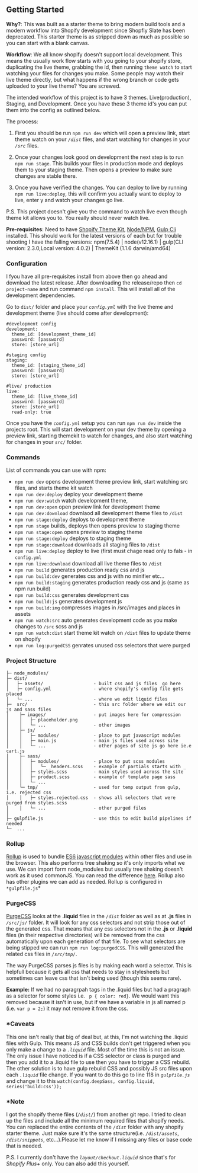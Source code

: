  ## Getting Started ##
 **Why?**: This was built as a starter theme to bring modern build tools and a modern workflow into Shopify development since Shopfiy Slate has been deprecated. 
 This starter theme is as stripped down as much as possible so you can start with a blank canvas.

 **Workflow**: We all know shopify doesn't support local development. This means the usually work flow starts with you going to your shopify store, duplicating the live theme, grabbing the id, then running `theme watch` to start watching your files for changes you make. Some people may watch their live theme directly, but what happens if the wrong branch or code gets uploaded to your live theme? You are screwed. 
 
The intended workflow of this project is to have 3 themes. Live(production), Staging, and Development. Once you have these 3 theme id's you can put them into the config as outlined below. 

The process:
 1. First you should be run `npm run dev` which will open a preview link, start theme watch on  your *`/dist`* files, and start watching for changes in your *`/src`* files. 
 
 2. Once your changes look good on development the next step is to run `npm run stage`. This builds your files in production mode and deploys them to your staging theme. Then opens a preview to make sure changes are stable there. 
 
 3. Once you have verified the changes. You can deploy to live by running `npm run live:deploy`, this will confirm you actually want to deploy to live, enter y and watch your changes go live. 
 
 P.S. This project doesn't give you the command to watch live even though theme kit allows you to. You really should never watch live.

 **Pre-requisites**: Need to have [Shopify Theme Kit](https://shopify.github.io/themekit/), [Node/NPM](https://nodejs.org/), [Gulp Cli](https://gulpjs.com/docs/en/getting-started/quick-start) installed. This should work for the latest versions of each but for trouble shooting I have the falling versions: npm(7.5.4) | node(v12.16.1) | gulp(CLI version: 2.3.0,Local version: 4.0.2) | ThemeKit (1.1.6 darwin/amd64)
 
 ### Configuration ###
 I fyou have all pre-requisites install from above then go ahead and download the latest release. After downloading the release/repo then `cd project-name` and run command `npm install`. This will install all of the development dependencies.

 Go to `dist/` folder and place your *`config.yml`* with the live theme and development theme (live should come after development):
```
#development config
development:
  theme_id: [development_theme_id]
  password: [password]
  store: [store_url]

#staging config
staging:
  theme_id: [staging_theme_id]
  password: [password]
  store: [store_url]

#live/ production
live:
  theme_id: [live_theme_id]
  password: [password]
  store: [store_url]
  read-only: true

```
  Once you have the *`config.yml`* setup you can run `npm run dev` inside the projects root. This will start development on your dev theme by opening a preview link, starting themekit to watch for changes, and also start watching for changes in your *`src/`* folder.

### Commands ###
  List of commands you can use with npm:
 - `npm run dev` opens development theme preview link, start watching src files, and starts theme kit watch
 - `npm run dev:deploy` deploy your development theme
 - `npm run dev:watch` watch development theme,
 - `npm run dev:open` open preview link for development theme
 - `npm run dev:download` downlaod all development theme files to `/dist`
 - `npm run stage:deploy` deploys to development theme
 - `npm run stage` builds, deploys then opens preview to staging theme
 - `npm run stage:open` opens preview to staging theme
 - `npm run stage:deploy` deploys to staging theme
 - `npm run stage:download` downloads all staging files to `/dist`
 - `npm run live:deploy` deploy to live (first must chage read only to fals - in `config.yml`
 - `npm run live:download` download all live theme files to `/dist`
 - `npm run build` generates production ready css and js
 - `npm run build:dev` generates css and js with no minifier etc...
 - `npm run build:staging` generates production ready css and js (same as npm run build)
 - `npm run build:css` generates development css
 - `npm run build:js` generates development js
 - `npm run build:img` compresses images in /src/images and places in assets
 - `npm run watch:src` auto generates development code as you make changes to `/src` scss and js
 - `npm run watch:dist` start theme kit watch on `/dist` files to update theme on shopify
 - `npm run log:purgedCSS` genrates unused css selectors that were purged 

 ### Project Structure ###
 ```
 ├─ node_modules/
 ├─ dist/
 │   ├─ assets/                   - built css and js files  go here
 │   ├─ config.yml                - where shopify's config file gets placed
 │   └─ ...                       - where we edit liquid files
 ├─  src/                         - this src folder where we edit our js and sass files
 │    ├─ images/                  - put images here for compression
 │    │   ├─ placeholder.png      
 │    │   └─ ...                  - other images
 │    ├─ js/
 │    │   ├─ modules/             - place to put javascript modules
 │    │   ├─ main.js              - main js files used across site
 │    │   └─ ...                  - other pages of site js go here ie.e cart.js
 │    ├─ sass/ 
 │    │   ├─ modules/             - place to put scss modules
 │    │   │   └─ _headers.scss    - example of partials starts with _
 │    │   ├─ styles.scss          - main styles used across the site
 │    │   ├─ product.scss         - example of template page sass
 │    │   └─ ...     
 │    └─ tmp/                     - used for temp output from gulp, i.e. rejected css
 │    │   ├─ styles.rejected.css  - shows all selectors that were purged from styles.scss
 │    │   └─ ...                  - other purged files       
 │  
 ├─ gulpfile.js                   - use this to edit build pipelines if needed
 └─  ... 
 ```
### Rollup ###
 [Rollup](https://rollupjs.org/guide/en/) is used to bundle [ES6 javascript modules](https://developer.mozilla.org/en-US/docs/Web/JavaScript/Guide/Modules) within other files and use in the browser. This also performs tree shaking so it's only imports what we use.
 We can import form node_modules but usually tree shaking doesn't work as it used commonJS. You can read the difference [here](https://sazzer.github.io/blog/2015/05/12/Javascript-modules-ES5-vs-ES6/). Rollup also has other plugins we can add as needed.
 Rollup is configured in `*gulpfile.js`*

### PurgeCSS ###

 [PurgeCSS](https://purgecss.com/) looks at the **.liquid** files in the *`/dist`* folder as well as at **.js** files in *`/src/js/`* folder. It will look for any css selectors and not strip those out of the generated css. That means that any css selectors not in the **.js** or **.liquid** files (in their respective directories) will be removed from the css automatically upon each generation of that file. To see what selectors are being stipped we can run `npm run log:purgedCSS`. This will generated the related css files in *`/src/tmp/`*. 

 The way PurgeCSS parses js files is by making each word a selector. This is helpfull because it gets all css that needs to stay in stylesheets but sometimes can leave css that isn't being used (though this seems rare). 

 **Example:** If we had no paragrpah tags in the .liquid files but had a pragraph as a selector for some styles i.e. ` p { color: red}`. We would want this removed because it isn't in use, but if we have a variable in js all named p (i.e. `var p = 2;`) it may not remove it from the css. 

### *Caveats ###

 This one isn't really that big of deal but, at this, I'm not watching the .liquid files with Gulp. This means JS and CSS builds don't get triggered when you only make a change to a *`.liquid`* file. Most of the time this is not an issue. The only issue I have noticed is if a CSS selector or class is purged and then you add it to a .liquid file to use then you have to trigger a CSS rebuild. The other solution is to have gulp rebuild CSS and possibly JS src files upon each *`.liquid`* file change. If you want to do this go to line 118 in *`gulpfile.js`* and change it to this `watch(config.deepSass, config.liquid, series('build:css'));`

### *Note ###
 I got the shopify theme files (*`/dist/`*) from another git repo. I tried to clean up the files and include all the minimum required files that shopify needs. 
 You can replaced the entire contents of the *`/dist`* folder with any shopify starter theme. Just make sure it's the same structure(i.e. *`/dist/assets`*, *`/dist/snippets`*,  etc...).Please let me know if I missing any files or base code that is needed. 
 
 P.S. I currently don't have the *`layout/checkout.liquid`* since that's for *Shopify Plus+* only. You can also add this yourself.